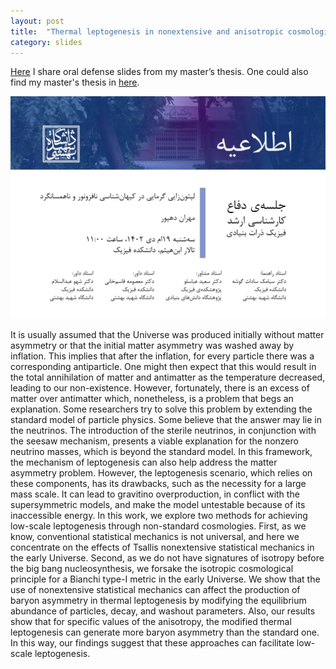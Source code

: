 ```yaml
---
layout: post
title:  "Thermal leptogenesis in nonextensive and anisotropic cosmologies"
category: slides
---
```

[Here][slide] I share oral defense slides from my master’s thesis. One could also find my master's thesis in [here][thesis].

![Image](/assets/img/poster-master-defence.jpg)

It is usually assumed that the Universe was produced initially without matter asymmetry or that the initial matter asymmetry was washed away by inflation. This implies that after the inflation, for every particle there was a corresponding antiparticle. One might then expect that this would result in the total annihilation of matter and antimatter as the temperature decreased, leading to our non-existence. However, fortunately, there is an excess of matter over antimatter which, nonetheless, is a problem that begs an explanation. Some researchers try to solve this problem by extending the standard model of particle physics. Some believe that the answer may lie in the neutrinos. The introduction of the sterile neutrinos, in conjunction with the seesaw mechanism, presents a viable explanation for the nonzero neutrino masses, which is beyond the standard model. In this framework, the mechanism of leptogenesis can also help address the matter asymmetry problem. However, the leptogenesis scenario, which relies on these components, has its drawbacks, such as the necessity for a large mass scale. It can lead to gravitino overproduction, in conflict with the supersymmetric models, and make the model untestable because of its inaccessible energy. In this work, we explore two methods for achieving low-scale leptogenesis through non-standard cosmologies. First, as we know, conventional statistical mechanics is not universal, and here we concentrate on the effects of Tsallis nonextensive statistical mechanics in the early Universe. Second, as we do not have signatures of isotropy before the big bang nucleosynthesis, we forsake the isotropic cosmological principle for a Bianchi type-I metric in the early Universe. We show that the use of nonextensive statistical mechanics can affect the production of baryon asymmetry in thermal leptogenesis by modifying the equilibrium abundance of particles, decay, and washout parameters. Also, our results show that for specific values of the anisotropy, the modified thermal leptogenesis can generate more baryon asymmetry than the standard one. In this way, our findings suggest that these approaches can facilitate low-scale leptogenesis.

[slide]: https://www.overleaf.com/read/ctncghycmmbt#1d6f16
[thesis]: https://www.overleaf.com/read/stddhbyhybrn#23cc53
